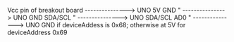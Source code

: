 Vcc pin of breakout board ---------------> UNO 5V
GND " ---------------> UNO GND
SDA/SCL " ---------------> UNO SDA/SCL
AD0 " ---------------> UNO GND if deviceAddess is 0x68; otherwise at 5V for deviceAddress 0x69
